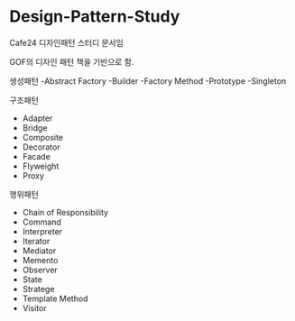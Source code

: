 # Design-Pattern-Study
Cafe24 디자인패턴 스터디 문서임

GOF의 디자인 패턴 책을 기반으로 함.

생성패턴
 -Abstract Factory
 -Builder
 -Factory Method
 -Prototype
 -Singleton

구조패턴
 - Adapter
 - Bridge
 - Composite
 - Decorator
 - Facade
 - Flyweight
 - Proxy

행위패턴
 - Chain of Responsibility
 - Command
 - Interpreter
 - Iterator
 - Mediator
 - Memento
 - Observer
 - State
 - Stratege
 - Template Method
 - Visitor
